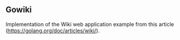 ## Gowiki

Implementation of the Wiki web application example from this article (https://golang.org/doc/articles/wiki/).